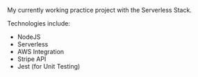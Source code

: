 My currently working practice project with the Serverless Stack.

Technologies include:
- NodeJS
- Serverless
- AWS Integration
- Stripe API
- Jest (for Unit Testing)
